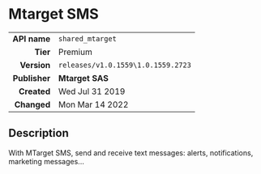 # Mtarget SMS
| | |
|-:|-|
|**API name**|`shared_mtarget`|
|**Tier**|Premium|
|**Version**|`releases/v1.0.1559\1.0.1559.2723`|
|**Publisher**|**Mtarget SAS**|
|**Created**|Wed Jul 31 2019|
|**Changed**|Mon Mar 14 2022|

## Description
With MTarget SMS, send and receive text messages: alerts, notifications, marketing messages...
